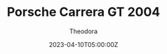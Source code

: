 ---
title: "Porsche Carrera GT 2004"
meta_title: ""
description: "Porsche Carrera GT 2004 for Assetto Corsa by Ceky Performance"
date: 2023-04-10T05:00:00Z
thumb: FaoNP7I
mainimage: Hu70YJJ
cargallery: ["N5Km0uD", "7UxHMjw", "9iR4Qvf"]
categories: ["Car"]
author: "Theodora"
tags: ["Porsche", "Supercar", "Road", "Germany", "2004", "Ceky"]
draft: false
link: https://modsfire.com/eDV9grCk27G5oFp
zipsize: "96 MB"
manu: Porsche
# brandname: m-sport
country: Germany
year: 2004
class: Supercar
drivetrain: RWD
engine: 5.7l V10 n/a
power: "612 hp"
torque: "590"
mass: "1380"
speed: 330
accel: "3.9 seconds"
gb: 6-speed
creator: Ceky
creatorfull: Ceky Performance
creatorlink: https://patreon.com/CekyPerformance
# creator2: Ceky 635 Racing
# creator2link: https://patreon.com/Ceky635Racing
version: "1.0"
csp: "0.2.6"
carname: "Porsche Carrera GT"
folder: "cky_porschecarrera_gt_04"
livery: "6 colors"
r2r: 0
host: ModsFire
---